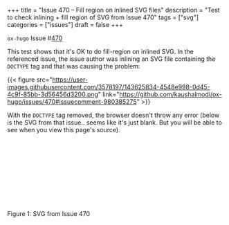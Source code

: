 +++
title = "Issue 470 – Fill region on inlined SVG files"
description = "Test to check inlining + fill region of SVG from Issue 470"
tags = ["svg"]
categories = ["issues"]
draft = false
+++

`ox-hugo` Issue #[470](https://github.com/kaushalmodi/ox-hugo/issues/470)

This test shows that it's OK to do fill-region on inlined SVG. In the
referenced issue, the issue author was inlining an SVG file containing
the `DOCTYPE` tag and that was causing the problem:

{{< figure src="https://user-images.githubusercontent.com/3578197/143625834-4548e998-0d45-4c9f-85bb-3d56456d3200.png" link="https://github.com/kaushalmodi/ox-hugo/issues/470#issuecomment-980385275" >}}

With the `DOCTYPE` tag removed, the browser doesn't throw any error
(below is the SVG from that issue.. seems like it's just blank. But
you will be able to see when you view this page's source).

<svg width="100%"
height="100%" viewBox="0 0 1485 440" version="1.1"
xmlns="http://www.w3.org/2000/svg"
xmlns:xlink="http://www.w3.org/1999/xlink" xml:space="preserve"
xmlns:serif="http://www.serif.com/"
style="fill-rule:evenodd;clip-rule:evenodd;stroke-linecap:round;stroke-linejoin:round;stroke-miterlimit:1.5;">
</svg>


<div class="figure-caption">

  <span class="figure-number">Figure 1: </span>SVG from Issue 470
</div>
